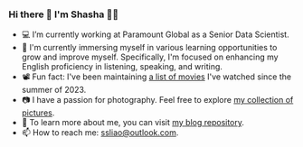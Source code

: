 ### Hi there 👋 I'm Shasha 👩‍💻 


- 💻 I’m currently working at Paramount Global as a Senior Data Scientist.
- 🌱 I'm currently immersing myself in various learning opportunities to grow and improve myself. Specifically, I'm focused on enhancing my English proficiency in listening, speaking, and writing.
- 📽 Fun fact: I've been maintaining [a list of movies](https://github.com/sliao7/shasha-liao-blog/blob/main/my_blog/posts/my_lists/my_movie_list/my_movie_list.md) I've watched since the summer of 2023.
- 📷 I have a passion for photography. Feel free to explore [my collection of pictures](https://github.com/sliao7/photography).
- 📝 To learn more about me, you can visit [my blog repository](https://github.com/sliao7/shasha-liao-blog).
- 📫 How to reach me: ssliao@outlook.com.
